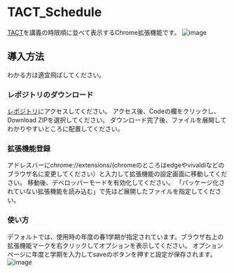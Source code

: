 # TACT_Schedule
[TACT](https://tact.ac.thers.ac.jp/portal)を講義の時限順に並べて表示するChrome拡張機能です。
![image](https://github.com/user-attachments/assets/20000295-a75c-4a7f-80d9-3118cb944c71)


## 導入方法
わかる方は適宜飛ばしてください。
### レポジトリのダウンロード
[レポジトリ](https://github.com/CS-Kmkm/TACT_Schedule)にアクセスしてください。
アクセス後、Codeの欄をクリックし、Download ZIPを選択してください。
ダウンロード完了後、ファイルを展開してわかりやすいところに配置してください。

### 拡張機能登録 
アドレスバーにchrome://extensions/(chromeのところはedgeやvivaldiなどのブラウザ名に変更してください）と入力して拡張機能の設定画面に移動してください。
移動後、デベロッパーモードを有効化してください。
「パッケージ化されていない拡張機能を読み込む」で先ほど展開したファイルを指定してください。

### 使い方
デフォルトでは、使用時の年度の春1学期が指定されています。ブラウザ右上の拡張機能マークを右クリックしてオプションを表示してください。
オプションページに年度と学期を入力してsaveのボタンを押すと設定が保存されます。
![image](https://github.com/user-attachments/assets/f3e424c2-abb3-452f-8a2e-7344c192eeb7)
